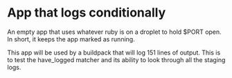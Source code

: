 App that logs conditionally
===============================

An empty app that uses whatever ruby is on a droplet to hold $PORT open.
In short, it keeps the app marked as running.

This app will be used by a buildpack that will log 151 lines of
output. This is to test the have_logged matcher and its ability to look through
all the staging logs.
